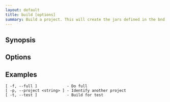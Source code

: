 ```yaml
---
layout: default
title: build [options] 
summary: Build a project. This will create the jars defined in the bnd.bnd and sub-builders.                                 
---
```




## Synopsis

## Options

## Examples

    [ -f, --full ]             - Do full
    [ -p, --project <string> ] - Identify another project
    [ -t, --test ]             - Build for test

